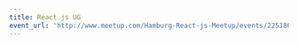 ```yaml
---
title: React.js UG
event_url: 'http://www.meetup.com/Hamburg-React-js-Meetup/events/225186254/'
---
```

